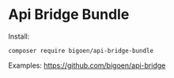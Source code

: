 Api Bridge Bundle
==
Install:
```
composer require bigoen/api-bridge-bundle
```

Examples: https://github.com/bigoen/api-bridge
